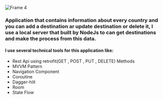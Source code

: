 
![Frame 4](https://github.com/rehamYahia/GloboFly/assets/63594588/ad20f604-1d5f-429f-a6f4-5b8d693134ad)
### Application that contains information about every country and you can add a destination ar update destination or delete it, I use a local server that built by NodeJs to can get destinations and make the process from this data. 
#### __I use several technical tools for this application like:__
- Rest Api using retrofit(GET , POST , PUT , DELETE) Methods
- MVVM Pattern
- Navigation Component
- Coroutine
- Dagger-hilt
- Room
- State Flow
